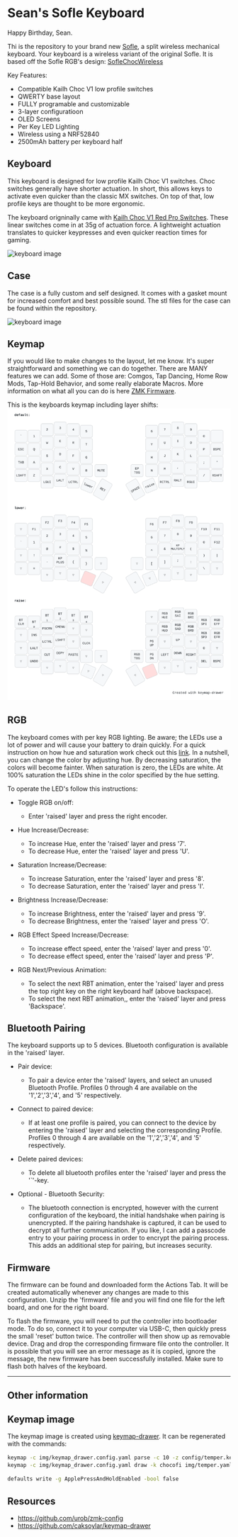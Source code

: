 Sean's Sofle Keyboard
=============== 

Happy Birthday, Sean.

Thi is the repository to your brand new [Sofle](https://github.com/josefadamcik/SofleKeyboard), a split wireless
mechanical keyboard. Your keyboard is a wireless variant of the original Sofle. It is based off the Sofle RGB's design: [SofleChocWireless](https://github.com/josefadamcik/SofleKeyboard)

Key Features:
 * Compatible Kailh Choc V1 low profile switches
 * QWERTY base layout
 * FULLY programable and customizable
 * 3-layer configuratioon
 * OLED Screens
 * Per Key LED Lighting
 * Wireless using a NRF52840
 * 2500mAh battery per keyboard half
 

## Keyboard

This keyboard is designed for low profile Kailh Choc V1 switches. Choc switches generally have shorter actuation. In short, this allows keys to activate even quicker than the classic MX switches. On top of that, low profile keys are thought to be more ergonomic. 

The keyboard origninally came with [Kailh Choc V1 Red Pro Switches](https://www.littlekeyboards.com/products/kailh-choc-pro-low-profile-switches?variant=32328459681859). These linear switches come in at 35g of actuation force. A lightweight actuation translates to quicker keypresses and even quicker reaction times for gaming. 

![keyboard image](img/seankeeb.jpg)

## Case
The case is a fully custom and self designed. It comes with a gasket mount for increased comfort and best possible sound.
The stl files for the case can be found within the repository.

![keyboard image](img/seankeebback.jpg)

## Keymap
If you would like to make changes to the layout, let me know. It's super straightforward and something we can do together. There are MANY features we can add. Some of those are: Comgos, Tap Dancing, Home Row Mods, Tap-Hold Behavior, and some really elaborate Macros. 
More information on what all you can do is here [ZMK Firmware](https://zmk.dev/). 

This is the keyboards keymap including layer shifts:
![keymap image](img/sofle.svg)


## RGB
The keyboard comes with per key RGB lighting. 
Be aware; the LEDs use a lot of power and will cause your battery to drain quickly.
For a quick instruction on how hue and saturation work check out this [link](http://www.differencebetween.net/miscellaneous/difference-between-hue-and-saturation/).
In a nutshell, you can change the color by adjusting hue. 
By decreasing saturation, the colors will become fainter. When saturation is zero, the LEDs are white. At 100% saturation the LEDs shine in the color specified by the hue setting.

To operate the LED's follow this instructions:

* Toggle RGB on/off:
  * Enter 'raised' layer and press the right encoder.

* Hue Increase/Decrease:
  * To increase Hue, enter the 'raised' layer and press '7'.
  * To decrease Hue, enter the 'raised' layer and press 'U'.

* Saturation Increase/Decrease:
  * To increase Saturation, enter the 'raised' layer and press '8'.
  * To decrease Saturation, enter the 'raised' layer and press 'I'.

* Brightness Increase/Decrease:
  * To increase Brightness, enter the 'raised' layer and press '9'.
  * To decrease Brightness, enter the 'raised' layer and press 'O'.

* RGB Effect Speed Increase/Decrease:
  * To increase effect speed, enter the 'raised' layer and press '0'.
  * To decrease effect speed, enter the 'raised' layer and press 'P'.

* RGB Next/Previous Animation:
  * To select the next RBT animation, enter the 'raised' layer and press the top right key on the right keyboard half (above backspace).
  * To select the next RBT animation,, enter the 'raised' layer and press 'Backspace'.


## Bluetooth Pairing
The keyboard supports up to 5 devices. Bluetooth configuration is available in the 'raised' layer. 

* Pair device:
  * To pair a device enter the 'raised' layers, and select an unused Bluetooth Profile. Profiles 0 through 4 are available on the '1','2','3','4', and '5' respectively.

* Connect to paired device:
  * If at least one profile is paired, you can connect to the device by entering the 'raised' layer and selecting the corresponding Profile. Profiles 0 through 4 are available on the '1','2','3','4', and '5' respectively.

* Delete paired devices:
  * To delete all bluetooth profiles enter the 'raised' layer and press the '`'-key.

* Optional - Bluetooth Security:
  * The bluetooth connection is encrypted, however with the current configuration of the keyboard, the initial handshake when pairing is unencrypted. If the pairing handshake is captured, it can be used to decrypt all further communication. If you like, I can add a passcode entry to your pairing process in order to encrypt the pairing process. This adds an additional step for pairing, but increases security.


## Firmware
The firmware can be found and downloaded form the Actions Tab. It will be created automatically whenever any changes are made to this configuration. Unzip the 'firmware' file and you will find one file for the left board, and one for the right board.

To flash the firmware, you will need to put the controller into bootloader mode. To do so, connect it to your computer via USB-C, then quickly press the small 'reset' button twice. The controller will then show up as removable device. Drag and drop the corresponding firmware file onto the controller. It is possible that you will see an error message as it is copied, ignore the message, the new firmware has been successfully installed. Make sure to flash both halves of the keyboard.


______________________________________________________________________________________________
## Other information


## Keymap image

The keymap image is created using [keymap-drawer](https://github.com/caksoylar/keymap-drawer).
It can be regenerated with the commands:

```sh
keymap -c img/keymap_drawer.config.yaml parse -c 10 -z config/temper.keymap > img/temper.yaml
keymap -c img/keymap_drawer.config.yaml draw -k chocofi img/temper.yaml > img/temper.svg
```

```sh
defaults write -g ApplePressAndHoldEnabled -bool false
```

## Resources

 * https://github.com/urob/zmk-config
 * https://github.com/caksoylar/keymap-drawer

